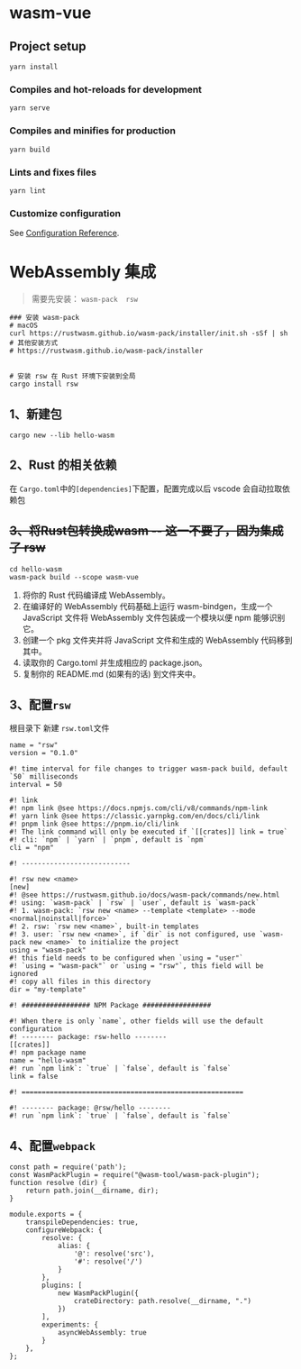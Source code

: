 # wasm-vue

## Project setup
```
yarn install
```

### Compiles and hot-reloads for development
```
yarn serve
```

### Compiles and minifies for production
```
yarn build
```

### Lints and fixes files
```
yarn lint
```

### Customize configuration
See [Configuration Reference](https://cli.vuejs.org/config/).

# WebAssembly 集成

> 需要先安装： `wasm-pack  rsw `

```
### 安装 wasm-pack
# macOS
curl https://rustwasm.github.io/wasm-pack/installer/init.sh -sSf | sh
# 其他安装方式
# https://rustwasm.github.io/wasm-pack/installer


# 安装 rsw 在 Rust 环境下安装到全局
cargo install rsw
```

## 1、新建包
```
cargo new --lib hello-wasm
```
## 2、Rust 的相关依赖
在 `Cargo.toml`中的`[dependencies]`下配置，配置完成以后 vscode 会自动拉取依赖包

## ~~3、将Rust包转换成wasm -- 这一不要了，因为集成了 rsw~~

```
cd hello-wasm
wasm-pack build --scope wasm-vue
```
1. 将你的 Rust 代码编译成 WebAssembly。
2. 在编译好的 WebAssembly 代码基础上运行 wasm-bindgen，生成一个 JavaScript 文件将 WebAssembly 文件包装成一个模块以便 npm 能够识别它。
3. 创建一个 pkg 文件夹并将 JavaScript 文件和生成的 WebAssembly 代码移到其中。
4. 读取你的 Cargo.toml 并生成相应的 package.json。
5. 复制你的 README.md (如果有的话) 到文件夹中。

## 3、配置`rsw`
根目录下 新建 `rsw.toml`文件
```
name = "rsw"
version = "0.1.0"

#! time interval for file changes to trigger wasm-pack build, default `50` milliseconds
interval = 50

#! link
#! npm link @see https://docs.npmjs.com/cli/v8/commands/npm-link
#! yarn link @see https://classic.yarnpkg.com/en/docs/cli/link
#! pnpm link @see https://pnpm.io/cli/link
#! The link command will only be executed if `[[crates]] link = true`
#! cli: `npm` | `yarn` | `pnpm`, default is `npm`
cli = "npm"

#! ---------------------------

#! rsw new <name>
[new]
#! @see https://rustwasm.github.io/docs/wasm-pack/commands/new.html
#! using: `wasm-pack` | `rsw` | `user`, default is `wasm-pack`
#! 1. wasm-pack: `rsw new <name> --template <template> --mode <normal|noinstall|force>`
#! 2. rsw: `rsw new <name>`, built-in templates
#! 3. user: `rsw new <name>`, if `dir` is not configured, use `wasm-pack new <name>` to initialize the project
using = "wasm-pack"
#! this field needs to be configured when `using = "user"`
#! `using = "wasm-pack"` or `using = "rsw"`, this field will be ignored
#! copy all files in this directory
dir = "my-template"

#! ################# NPM Package #################

#! When there is only `name`, other fields will use the default configuration
#! -------- package: rsw-hello --------
[[crates]]
#! npm package name
name = "hello-wasm"
#! run `npm link`: `true` | `false`, default is `false`
link = false

#! =======================================================

#! -------- package: @rsw/hello --------
#! run `npm link`: `true` | `false`, default is `false`

```

## 4、配置`webpack`
```
const path = require('path');
const WasmPackPlugin = require("@wasm-tool/wasm-pack-plugin");
function resolve (dir) {
	return path.join(__dirname, dir);
}

module.exports = {
	transpileDependencies: true,
	configureWebpack: {
		resolve: {
			alias: {
				'@': resolve('src'),
				'#': resolve('/')
			}
		},
		plugins: [
			new WasmPackPlugin({
				crateDirectory: path.resolve(__dirname, ".")
			})
		],
		experiments: {
			asyncWebAssembly: true
		}
	},
};

```